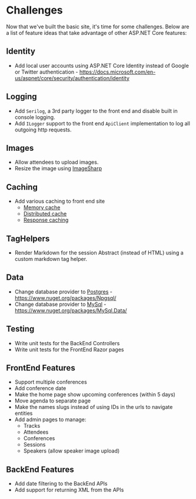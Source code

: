 # Challenges

Now that we've built the basic site, it's time for some challenges. Below are a list of feature ideas that take advantage of other ASP.NET Core features:

## Identity
 - Add local user accounts using ASP.NET Core Identity instead of Google or Twitter authentication - https://docs.microsoft.com/en-us/aspnet/core/security/authentication/identity

## Logging
- Add `Serilog`, a 3rd party logger to the front end and disable built in console logging.
- Add `ILogger` support to the front end `ApiClient` implementation to log all outgoing http requests.

## Images
 - Allow attendees to upload images.
 - Resize the image using [ImageSharp](https://github.com/JimBobSquarePants/ImageSharp)

## Caching
 - Add various caching to front end site
    - [Memory cache](https://docs.microsoft.com/en-us/aspnet/core/performance/caching/memory)
    - [Distributed cache](https://docs.microsoft.com/en-us/aspnet/core/performance/caching/distributed)
    - [Response caching](https://docs.microsoft.com/en-us/aspnet/core/performance/caching/response)

## TagHelpers
- Render Markdown for the session Abstract (instead of HTML) using a custom markdown tag helper.

## Data
 - Change database provider to [Postgres](https://www.postgresql.org/) - https://www.nuget.org/packages/Npgsql/
 - Change database provider to [MySql](https://www.mysql.com/) - https://www.nuget.org/packages/MySql.Data/
 
## Testing
 - Write unit tests for the BackEnd Controllers
 - Write unit tests for the FrontEnd Razor pages

## FrontEnd Features
- Support multiple conferences
 - Add conference date
 - Make the home page show upcoming conferences (within 5 days)
 - Move agenda to separate page
- Make the names slugs instead of using IDs in the urls to navigate entities
- Add admin pages to manage:
  - Tracks
  - Attendees
  - Conferences
  - Sessions
  - Speakers (allow speaker image upload)
  
## BackEnd Features
 - Add date filtering to the BackEnd APIs
 - Add support for returning XML from the APIs
